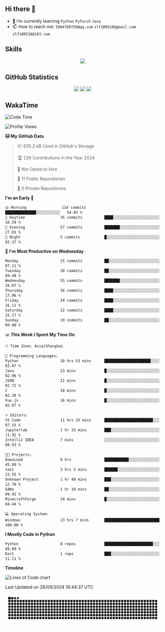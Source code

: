 ## Hi there 👋

- 🌱 I’m currently learning `Python` `PyTorch` `Java`
- 📫 How to reach me: `1984769759@qq.com` `zlf100518@gmail.com` `zlf100518@163.com`

## Skills
<div align="center"> <img src="https://skillicons.dev/icons?i=python,linux,git,github,html,css,js" /> </div>

## GitHub Statistics

<div align="center">
  <img src="https://github-readme-stats.vercel.app/api?username=mrcchenfeng&show_icons=true&theme=tokyonight" />
  <img src="https://github-readme-stats.vercel.app/api/top-langs/?username=mrcchenfeng&show_icons=true&theme=tokyonight" />
  <img src="https://github-readme-activity-graph.vercel.app/graph?username=mrcchenfeng&theme=xcode" />
</div>

## WakaTime

<!--START_SECTION:waka-->
![Code Time](http://img.shields.io/badge/Code%20Time-116%20hrs%2041%20mins-blue)

![Profile Views](http://img.shields.io/badge/Profile%20Views-3-blue)

**🐱 My GitHub Data** 

> 📦 635.2 kB Used in GitHub's Storage 
 > 
> 🏆 226 Contributions in the Year 2024
 > 
> 🚫 Not Opted to Hire
 > 
> 📜 11 Public Repositories 
 > 
> 🔑 0 Private Repositories 
 > 
**I'm an Early 🐤** 

```text
🌞 Morning                114 commits         ██████████████░░░░░░░░░░░   54.03 % 
🌆 Daytime                35 commits          ████░░░░░░░░░░░░░░░░░░░░░   16.59 % 
🌃 Evening                57 commits          ███████░░░░░░░░░░░░░░░░░░   27.01 % 
🌙 Night                  5 commits           █░░░░░░░░░░░░░░░░░░░░░░░░   02.37 % 
```
📅 **I'm Most Productive on Wednesday** 

```text
Monday                   15 commits          ██░░░░░░░░░░░░░░░░░░░░░░░   07.11 % 
Tuesday                  20 commits          ██░░░░░░░░░░░░░░░░░░░░░░░   09.48 % 
Wednesday                55 commits          ███████░░░░░░░░░░░░░░░░░░   26.07 % 
Thursday                 36 commits          ████░░░░░░░░░░░░░░░░░░░░░   17.06 % 
Friday                   34 commits          ████░░░░░░░░░░░░░░░░░░░░░   16.11 % 
Saturday                 32 commits          ████░░░░░░░░░░░░░░░░░░░░░   15.17 % 
Sunday                   19 commits          ██░░░░░░░░░░░░░░░░░░░░░░░   09.00 % 
```


📊 **This Week I Spent My Time On** 

```text
🕑︎ Time Zone: Asia/Shanghai

💬 Programming Languages: 
Python                   10 hrs 53 mins      █████████████████████░░░░   83.07 % 
Java                     23 mins             █░░░░░░░░░░░░░░░░░░░░░░░░   02.96 % 
JSON                     21 mins             █░░░░░░░░░░░░░░░░░░░░░░░░   02.72 % 
C                        18 mins             █░░░░░░░░░░░░░░░░░░░░░░░░   02.38 % 
Vue.js                   16 mins             █░░░░░░░░░░░░░░░░░░░░░░░░   02.07 % 

🔥 Editors: 
VS Code                  11 hrs 25 mins      ██████████████████████░░░   87.15 % 
Jupyterlab               1 hr 33 mins        ███░░░░░░░░░░░░░░░░░░░░░░   11.92 % 
IntelliJ IDEA            7 mins              ░░░░░░░░░░░░░░░░░░░░░░░░░   00.93 % 

🐱‍💻 Projects: 
DownLoad                 6 hrs               ███████████░░░░░░░░░░░░░░   45.80 % 
test                     3 hrs 5 mins        ██████░░░░░░░░░░░░░░░░░░░   23.55 % 
Unknown Project          1 hr 40 mins        ███░░░░░░░░░░░░░░░░░░░░░░   12.78 % 
GANs                     1 hr 18 mins        ██░░░░░░░░░░░░░░░░░░░░░░░   09.92 % 
MinecroftForge           34 mins             █░░░░░░░░░░░░░░░░░░░░░░░░   04.44 % 

💻 Operating System: 
Windows                  13 hrs 7 mins       █████████████████████████   100.00 % 
```

**I Mostly Code in Python** 

```text
Python                   8 repos             ██████████████████████░░░   88.89 % 
Dart                     1 repo              ███░░░░░░░░░░░░░░░░░░░░░░   11.11 % 
```



**Timeline**

![Lines of Code chart](https://raw.githubusercontent.com/mrcchenfeng/mrcchenfeng/main/assets/bar_graph.png)


 Last Updated on 28/09/2024 18:44:37 UTC
<!--END_SECTION:waka-->

<div align="center"><img src="./assets/github-snake-dark.svg" /></div>
